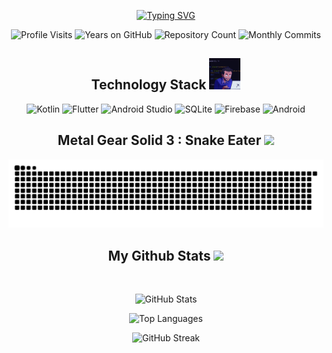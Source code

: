 <div align="center">

  [![Typing SVG](https://readme-typing-svg.demolab.com?font=Fira+Code&size=30&pause=1000&center=true&random=false&width=650&lines=Hello!+I'm+Rangga;An+aspiring+Mobile+Developer+%F0%9F%98%80;Have+a+great+time+on+my+page!+%F0%9F%8D%BB)](https://git.io/typing-svg)

  ![Profile Visits](https://badges.pufler.dev/visits/ranggarahman/ranggarahman)
  ![Years on GitHub](https://badges.pufler.dev/years/ranggarahman)
  ![Repository Count](https://badges.pufler.dev/repos/ranggarahman)
  ![Monthly Commits](https://badges.pufler.dev/commits/monthly/ranggarahman)

  <h2 align="center">Technology Stack <img src="devgif.gif" width="50"></h2>
  
  ![Kotlin](https://img.shields.io/badge/kotlin-%237F52FF.svg?style=for-the-badge&logo=kotlin&logoColor=white)
  ![Flutter](https://img.shields.io/badge/Flutter-%2302569B.svg?style=for-the-badge&logo=Flutter&logoColor=white)
  ![Android Studio](https://img.shields.io/badge/Android%20Studio-3DDC84.svg?style=for-the-badge&logo=android-studio&logoColor=white)
  ![SQLite](https://img.shields.io/badge/sqlite-%2307405e.svg?style=for-the-badge&logo=sqlite&logoColor=white)
  ![Firebase](https://img.shields.io/badge/firebase-%23039BE5.svg?style=for-the-badge&logo=firebase)
  ![Android](https://img.shields.io/badge/Android-3DDC84?style=for-the-badge&logo=android&logoColor=white)

  <h2 align="center">
    Metal Gear Solid 3 : Snake Eater <img src="https://media.giphy.com/media/wlKlLBf2vtXNK/giphy.gif" width="50">
  </h2> 
  <picture>
    <source media="(prefers-color-scheme: dark)"   srcset="https://raw.githubusercontent.com/ranggarahman/ranggarahman/output/github-contribution-grid-snake-dark.svg">
    <source media="(prefers-color-scheme: light)" srcset="https://raw.githubusercontent.com/ranggarahman/platane/output/github-contribution-grid-snake.svg">
    <img alt="github contribution grid snake animation" src="https://raw.githubusercontent.com/ranggarahman/ranggarahman/output/github-contribution-grid-snake.svg">
  </picture>

  <h2 align="center">
    My Github Stats  <img src="https://media.giphy.com/media/wlKlLBf2vtXNK/giphy.gif" width="50">
  </h2>  
  
  <br>
  
  ![GitHub Stats](https://github-readme-stats.vercel.app/api?username=ranggarahman&show_icons=true&theme=radical&line_height=27)
  
  ![Top Languages](https://github-readme-stats.vercel.app/api/top-langs/?username=ranggarahman&hide=jupyter%20notebook&theme=radical)
  
  ![GitHub Streak](https://github-readme-streak-stats.herokuapp.com/?user=ranggarahman&show_icons=true&locale=en&layout=compact&theme=radical&line_height=0)

</div>
